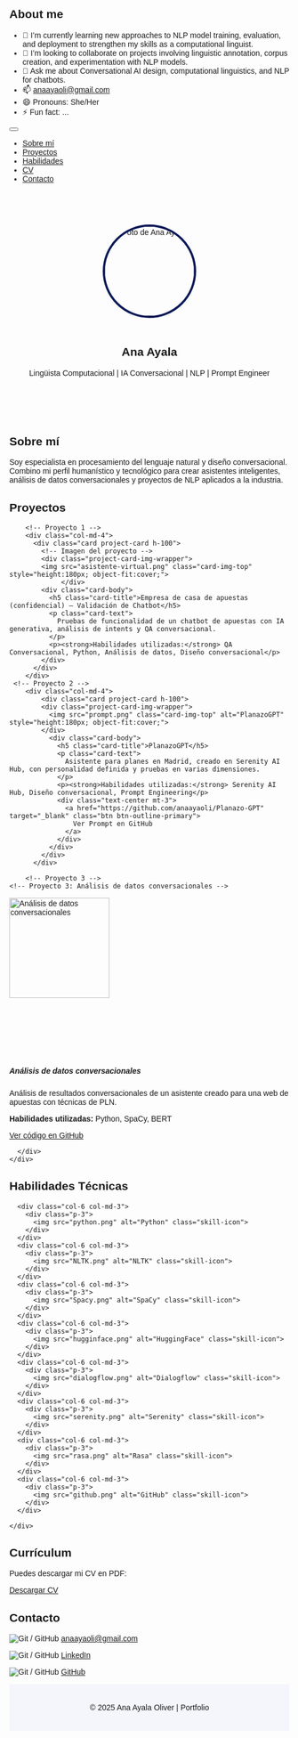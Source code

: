 ## About me 

- 🌱 I’m currently learning new approaches to NLP model training, evaluation, and deployment to strengthen my skills as a computational linguist.
- 👯 I’m looking to collaborate on projects involving linguistic annotation, corpus creation, and experimentation with NLP models.
- 💬 Ask me about Conversational AI design, computational linguistics, and NLP for chatbots.
- 📫 anaayaoli@gmail.com
- 😄 Pronouns: She/Her
- ⚡ Fun fact: ...

<!DOCTYPE html>
<html lang="es">
<head>
  <meta charset="UTF-8">
  <meta name="viewport" content="width=device-width, initial-scale=1">
  <title>Portfolio - [Tu Nombre]</title>
  <!-- Bootstrap -->
  <link href="https://cdn.jsdelivr.net/npm/bootstrap@5.3.0/dist/css/bootstrap.min.css" rel="stylesheet">
  <style>
    body {
      font-family: 'Arial', sans-serif;
    }

    section {
      padding: 60px 0;
    }

    .hero {
      text-align: center;
      padding: 60px 20px;
    }

    .hero img {
      width: 160px;
      height: 160px;
      object-fit: cover;
      border-radius: 50%;
      border: 4px solid #0b1957;
      margin-bottom: 20px;
    }

    .project-card {
      transition: transform 0.2s;
    }

    .project-card:hover {
      transform: scale(1.05);
    }

    footer {
      background: #f5f6fc;
      padding: 20px;
      text-align: center;
    }
    .contact-icon {
  width: 40px;   /* tamaño más pequeño */
  height: 40px;
  margin-right: 10px; /* separa un poco del texto */
  vertical-align: middle; /* alinea con el texto */
}

    /* Habilidades */
    .skill-icon {
      max-width: 60px;
      height: auto;
      display: block;
      margin: 0 auto;
    }
    .project-card-img-wrapper {
  width: 100%;
  aspect-ratio: 16/9; /* relación ancho:alto para que todas sean uniformes */
  overflow: hidden;
  border-radius: 5px; /* opcional, esquinas suaves */
}

.project-card-img-wrapper img {
  width: 100%;
  height: 100%;
  object-fit: cover; /* llena el contenedor manteniendo proporción */
  display: block;
  transition: transform 0.3s;
}

.project-card-img-wrapper img:hover {
  transform: scale(1.05); /* efecto sutil al pasar el mouse */
}
  </style>
</head>
<body>

<!-- Header -->

<!-- Navbar -->
<nav class="navbar navbar-expand-lg navbar-dark bg-primary sticky-top">
    <div class="container">
      <button class="navbar-toggler" type="button" data-bs-toggle="collapse" data-bs-target="#navbarNav"
        aria-controls="navbarNav" aria-expanded="false" aria-label="Toggle navigation">
        <span class="navbar-toggler-icon"></span>
      </button>
      <div class="collapse navbar-collapse" id="navbarNav">
        <ul class="navbar-nav w-100 d-flex">
          <li class="nav-item flex-fill text-center">
            <a class="nav-link" href="#about">Sobre mí</a>
          </li>
          <li class="nav-item flex-fill text-center">
            <a class="nav-link" href="#projects">Proyectos</a>
          </li>
          <li class="nav-item flex-fill text-center">
            <a class="nav-link" href="#skills">Habilidades</a>
          </li>
          <li class="nav-item flex-fill text-center">
            <a class="nav-link" href="#cv">CV</a>
          </li>
          <li class="nav-item flex-fill text-center">
            <a class="nav-link" href="#contact">Contacto</a>
          </li>
        </ul>
      </div>
    </div>
  </nav>
  
  


<section class="hero bg-light">
    <img src="Fotodemi copia.jpg" alt="Foto de Ana Ayala">
    <h1 class="fw-bold">Ana Ayala</h1>
    <p class="text-muted">Lingüista Computacional | IA Conversacional | NLP | Prompt Engineer</p>
  </section>
<!-- About -->
<section id="about" class="container">
  <h2 class="text-center mb-4">Sobre mí</h2>
  <p class="text-center">
    Soy especialista en procesamiento del lenguaje natural y diseño conversacional.
    Combino mi perfil humanístico y tecnológico para crear asistentes inteligentes, análisis de datos conversacionales
    y proyectos de NLP aplicados a la industria.
  </p>
</section>

<!-- Projects -->
<!-- Projects -->
<section id="projects" class="bg-light">
    <div class="container">
      <h2 class="text-center mb-5">Proyectos</h2>
      <div class="row g-4">
  
        <!-- Proyecto 1 -->
        <div class="col-md-4">
          <div class="card project-card h-100">
            <!-- Imagen del proyecto -->
            <div class="project-card-img-wrapper">
            <img src="asistente-virtual.png" class="card-img-top" style="height:180px; object-fit:cover;">
                 </div>
            <div class="card-body">
              <h5 class="card-title">Empresa de casa de apuestas (confidencial) – Validación de Chatbot</h5>
              <p class="card-text">
                Pruebas de funcionalidad de un chatbot de apuestas con IA generativa, análisis de intents y QA conversacional.
              </p>
              <p><strong>Habilidades utilizadas:</strong> QA Conversacional, Python, Análisis de datos, Diseño conversacional</p>
            </div>
          </div>
        </div>
     <!-- Proyecto 2 -->
        <div class="col-md-4">
            <div class="card project-card h-100">
            <div class="project-card-img-wrapper">
              <img src="prompt.png" class="card-img-top" alt="PlanazoGPT" style="height:180px; object-fit:cover;">
            </div>
              <div class="card-body">
                <h5 class="card-title">PlanazoGPT</h5>
                <p class="card-text">
                  Asistente para planes en Madrid, creado en Serenity AI Hub, con personalidad definida y pruebas en varias dimensiones.
                </p>
                <p><strong>Habilidades utilizadas:</strong> Serenity AI Hub, Diseño conversacional, Prompt Engineering</p>
                <div class="text-center mt-3">
                  <a href="https://github.com/anaayaoli/Planazo-GPT" target="_blank" class="btn btn-outline-primary">
                    Ver Prompt en GitHub
                  </a>
                </div>
              </div>
            </div>
          </div>
  
        <!-- Proyecto 3 -->
    <!-- Proyecto 3: Análisis de datos conversacionales -->
<div class="col-md-4">
    <div class="card project-card h-100">
    <div class="project-card-img-wrapper">
      <img src="dashboard.png" class="card-img-top" alt="Análisis de datos conversacionales" style="height:180px; object-fit:cover;">
    </div>
      <div class="card-body">
        <h5 class="card-title">Análisis de datos conversacionales</h5>
        <p class="card-text">
          Análisis de resultados conversacionales de un asistente creado para una web de apuestas con técnicas de PLN.
        </p>
        <p><strong>Habilidades utilizadas:</strong> Python, SpaCy, BERT</p>
        <div class="text-center mt-3">
          <a href="https://github.com/anaayaoli/An-lisis-de-datos-conversacionales" target="_blank" class="btn btn-outline-primary">
            Ver código en GitHub
          </a>
        </div>
      </div>
    </div>
  </div>
  
      </div>
    </div>
  </section>
  
<!-- SKILLS -->

<section id="skills" class="container my-5 text-center">
    <h2 class="mb-4">Habilidades Técnicas</h2>
    <div class="row g-4 justify-content-center">
  
      <div class="col-6 col-md-3">
        <div class="p-3">
          <img src="python.png" alt="Python" class="skill-icon">
        </div>
      </div>
      <div class="col-6 col-md-3">
        <div class="p-3">
          <img src="NLTK.png" alt="NLTK" class="skill-icon">
        </div>
      </div>
      <div class="col-6 col-md-3">
        <div class="p-3">
          <img src="Spacy.png" alt="SpaCy" class="skill-icon">
        </div>
      </div>
      <div class="col-6 col-md-3">
        <div class="p-3">
          <img src="hugginface.png" alt="HuggingFace" class="skill-icon">
        </div>
      </div>
      <div class="col-6 col-md-3">
        <div class="p-3">
          <img src="dialogflow.png" alt="Dialogflow" class="skill-icon">
        </div>
      </div>
      <div class="col-6 col-md-3">
        <div class="p-3">
          <img src="serenity.png" alt="Serenity" class="skill-icon">
        </div>
      </div>
      <div class="col-6 col-md-3">
        <div class="p-3">
          <img src="rasa.png" alt="Rasa" class="skill-icon">
        </div>
      </div>
      <div class="col-6 col-md-3">
        <div class="p-3">
          <img src="github.png" alt="GitHub" class="skill-icon">
        </div>
      </div>
  
    </div>
  </section>
  
  
<!-- CV -->
<section id="cv" class="container">
  <h2 class="text-center mb-4">Currículum</h2>
  <p class="text-center">Puedes descargar mi CV en PDF:</p>
  <div class="text-center">
    <a href="CV español copia.pdf" class="btn btn-primary" target="_blank">Descargar CV</a>
  </div>
</section>

<!-- Contact -->
<section id="contact" class="bg-light">
  <div class="container text-center">
    <h2 class="mb-4">Contacto</h2>
    <p><img src="mail.png" alt="Git / GitHub"  class="contact-icon"> <a href="mailto:anaayaoli@gmail.com">anaayaoli@gmail.com</a></p>
    <p> <img src="linkedin.png" alt="Git / GitHub"  class="contact-icon";"> <a href="https://www.linkedin.com/in/ana-ayala-oliver/" target="_blank">LinkedIn</a></p>
    <p> <img src="github.png" alt="Git / GitHub"  class="contact-icon""> <a href="https://github.com/anaayaoli" target="_blank">GitHub</a></p>
  </div>
</section>

<!-- Footer -->
<footer>
  <p>© 2025 Ana Ayala Oliver | Portfolio</p>
</footer>

<!-- Bootstrap JS -->
<script src="https://cdn.jsdelivr.net/npm/bootstrap@5.3.0/dist/js/bootstrap.bundle.min.js"></script>
</body>
</html>

